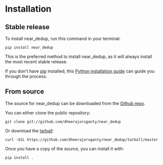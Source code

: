 # Installation

## Stable release

To install near_dedup, run this command in your
terminal:

``` console
pip install near_dedup
```

This is the preferred method to install near_dedup, as it will always install the most recent stable release.

If you don't have [pip][] installed, this [Python installation guide][]
can guide you through the process.

## From source

The source for near_dedup can be downloaded from
the [Github repo][].

You can either clone the public repository:

``` console
git clone git://github.com/dheerajoruganty/near_dedup
```

Or download the [tarball][]:

``` console
curl -OJL https://github.com/dheerajoruganty/near_dedup/tarball/master
```

Once you have a copy of the source, you can install it with:

``` console
pip install .
```

  [pip]: https://pip.pypa.io
  [Python installation guide]: http://docs.python-guide.org/en/latest/starting/installation/
  [Github repo]: https://github.com/%7B%7B%20cookiecutter.github_username%20%7D%7D/%7B%7B%20cookiecutter.project_slug%20%7D%7D
  [tarball]: https://github.com/%7B%7B%20cookiecutter.github_username%20%7D%7D/%7B%7B%20cookiecutter.project_slug%20%7D%7D/tarball/master
